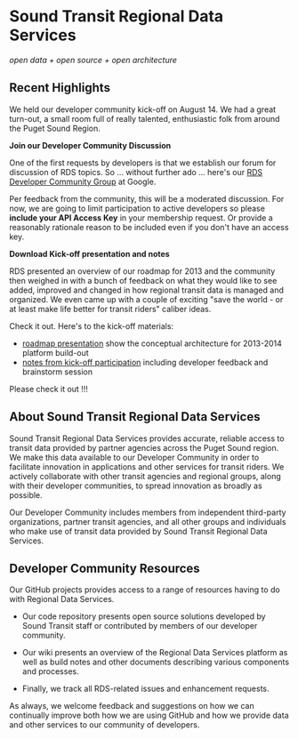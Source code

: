 # Sound Transit Regional Data Services

_open data + open source + open architecture_

## Recent Highlights

We held our developer community kick-off on August 14. We had a great turn-out, a small room full of really talented, enthusiastic folk from around the Puget Sound Region.

**Join our Developer Community Discussion**

One of the first requests by developers is that we establish our forum for discussion of RDS topics. So ... without further ado ... here's our [RDS Developer Community Group](https://groups.google.com/forum/#!forum/soundtransit-rds) at Google. 

Per feedback from the community, this will be a moderated discussion. For now, we are going to limit participation to active developers so please **include your API Access Key** in your membership request. Or provide a reasonably rationale reason to be included even if you don't have an access key.

**Download Kick-off presentation and notes**

RDS presented an overview of our roadmap for 2013 and the community then weighed in with a bunch of feedback on what they would like to see added, improved and changed in how regional transit data is managed and organized. We even came up with a couple of exciting "save the world - or at least make life better for transit riders" caliber ideas.

Check it out. Here's to the kick-off materials:

* [roadmap presentation](https://github.com/SoundTransit/soundtransit-rds/wiki/docs/dev-meetup-2013-developer-kick-off-pptx.pdf) show the conceptual architecture for 2013-2014 platform build-out
* [notes from kick-off participation](https://github.com/SoundTransit/soundtransit-rds/wiki/docs/dev-meetup-feedback-writeup-2013-kick-off.pdf) including developer feedback and brainstorm session

Please check it out !!!

## About Sound Transit Regional Data Services

Sound Transit Regional Data Services provides accurate, reliable access to transit data provided by partner agencies across the Puget Sound region. We make this data available to our Developer Community in order to facilitate innovation in applications and other services for transit riders. We actively collaborate with other transit agencies and regional groups, along with their developer communities, to spread innovation as broadly as possible.

Our Developer Community includes members from independent third-party organizations, partner transit agencies, and all other groups and individuals who make use of transit data provided by Sound Transit Regional Data Services.

## Developer Community Resources

Our GitHub projects provides access to a range of resources having to do with Regional Data Services.

* Our code repository presents open source solutions developed by Sound Transit staff or contributed by members of our developer community.

* Our wiki presents an overview of the Regional Data Services platform as well as build notes and other documents describing various components and processes.

* Finally, we track all RDS-related issues and enhancement requests.

As always, we welcome feedback and suggestions on how we can continually improve both how we are using GitHub and how we provide data and other services to our community of developers.

